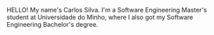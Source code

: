HELLO!
My name's Carlos Silva.
I'm a Software Engineering Master's student at Universidade do Minho, where I also got my Software Engineering Bachelor's degree.

